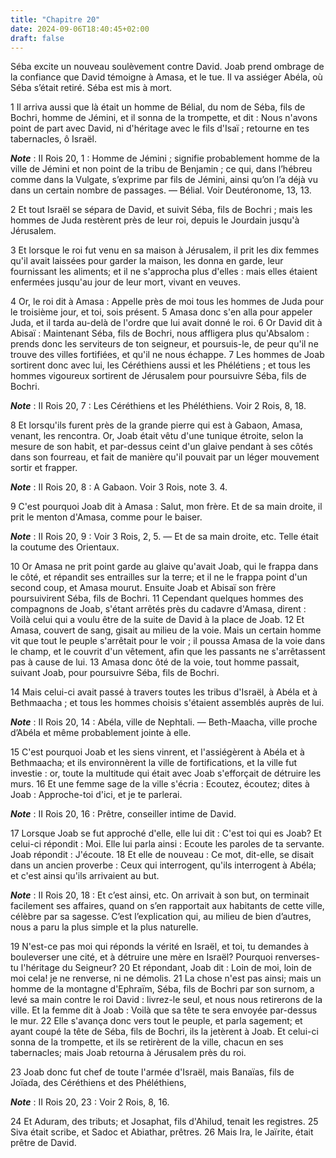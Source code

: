 ```yaml
---
title: "Chapitre 20"
date: 2024-09-06T18:40:45+02:00
draft: false
---
```



Séba excite un nouveau soulèvement contre David.
Joab prend ombrage de la confiance que David témoigne à Amasa, et le tue.
Il va assiéger Abéla, où Séba s’était retiré.
Séba est mis à mort.


1 Il arriva aussi que là était un homme de Bélial, du nom de Séba, fils de Bochri, homme de Jémini, et il sonna de la trompette, et dit : Nous n'avons point de part avec David, ni d'héritage avec le fils d'Isaï ; retourne en tes tabernacles, ô Israël.

***Note*** :  II Rois 20, 1 : Homme de Jémini ; signifie probablement homme de la ville de Jémini et non point de la tribu de Benjamin ; ce qui, dans l’hébreu comme dans la Vulgate, s’exprime par fils de Jémini, ainsi qu’on l’a déjà vu dans un certain nombre de passages. ― Bélial. Voir Deutéronome, 13, 13.

2 Et tout Israël se sépara de David, et suivit Séba, fils de Bochri ; mais les hommes de Juda restèrent près de leur roi, depuis le Jourdain jusqu'à Jérusalem.


3 Et lorsque le roi fut venu en sa maison à Jérusalem, il prit les dix femmes qu'il avait laissées pour garder la maison, les donna en garde, leur fournissant les aliments; et il ne s'approcha plus d'elles : mais elles étaient enfermées jusqu'au jour de leur mort, vivant en veuves.


4 Or, le roi dit à Amasa : Appelle près de moi tous les hommes de Juda pour le troisième jour, et toi, sois présent. 5 Amasa donc s'en alla pour appeler Juda, et il tarda au-delà de l'ordre que lui avait donné le roi. 6 Or David dit à Abisaï : Maintenant Séba, fils de Bochri, nous affligera plus qu'Absalom : prends donc les serviteurs de ton seigneur, et poursuis-le, de peur qu'il ne trouve des villes fortifiées, et qu'il ne nous échappe. 7 Les hommes de Joab sortirent donc avec lui, les Céréthiens aussi et les Phélétiens ; et tous les hommes vigoureux sortirent de Jérusalem pour poursuivre Séba, fils de Bochri.

***Note*** :  II Rois 20, 7 : Les Céréthiens et les Phéléthiens. Voir 2 Rois, 8, 18.


8 Et lorsqu'ils furent près de la grande pierre qui est à Gabaon, Amasa, venant, les rencontra. Or, Joab était vêtu d'une tunique étroite, selon la mesure de son habit, et par-dessus ceint d'un glaive pendant à ses côtés dans son fourreau, et fait de manière qu'il pouvait par un léger mouvement sortir et frapper.

***Note*** :  II Rois 20, 8 : A Gabaon. Voir 3 Rois, note 3. 4.

9 C'est pourquoi Joab dit à Amasa : Salut, mon frère. Et de sa main droite, il prit le menton d'Amasa, comme pour le baiser.

***Note*** :  II Rois 20, 9 : Voir 3 Rois, 2, 5. ― Et de sa main droite, etc. Telle était la coutume des Orientaux.

10 Or Amasa ne prit point garde au glaive qu'avait Joab, qui le frappa dans le côté, et répandit ses entrailles sur la terre; et il ne le frappa point d'un second coup, et Amasa mourut. Ensuite Joab et Abisaï son frère poursuivirent Séba, fils de Bochri. 11 Cependant quelques hommes des compagnons de Joab, s'étant arrêtés près du cadavre d'Amasa, dirent : Voilà celui qui a voulu être de la suite de David à la place de Joab. 12 Et Amasa, couvert de sang, gisait au milieu de la voie. Mais un certain homme vit que tout le peuple s'arrêtait pour le voir ; il poussa Amasa de la voie dans le champ, et le couvrit d'un vêtement, afin que les passants ne s'arrêtassent pas à cause de lui. 13 Amasa donc ôté de la voie, tout homme passait, suivant Joab, pour poursuivre Séba, fils de Bochri.


14 Mais celui-ci avait passé à travers toutes les tribus d'Israël, à Abéla et à Bethmaacha ; et tous les hommes choisis s'étaient assemblés auprès de lui.

***Note*** :  II Rois 20, 14 : Abéla, ville de Nephtali. ― Beth-Maacha, ville proche d’Abéla et même probablement jointe à elle.

15 C'est pourquoi Joab et les siens vinrent, et l'assiégèrent à Abéla et à Bethmaacha; et ils environnèrent la ville de fortifications, et la ville fut investie : or, toute la multitude qui était avec Joab s'efforçait de détruire les murs. 16 Et une femme sage de la ville s'écria : Ecoutez, écoutez; dites à Joab : Approche-toi d'ici, et je te parlerai.

***Note*** :  II Rois 20, 16 : Prêtre, conseiller intime de David.

17 Lorsque Joab se fut approché d'elle, elle lui dit : C'est toi qui es Joab? Et celui-ci répondit : Moi. Elle lui parla ainsi : Ecoute les paroles de ta servante. Joab répondit : J'écoute. 18 Et elle de nouveau : Ce mot, dit-elle, se disait dans un ancien proverbe : Ceux qui interrogent, qu'ils interrogent à Abéla; et c'est ainsi qu'ils arrivaient au but.

***Note*** :  II Rois 20, 18 : Et c’est ainsi, etc. On arrivait à son but, on terminait facilement ses affaires, quand on s’en rapportait aux habitants de cette ville, célèbre par sa sagesse. C’est l’explication qui, au milieu de bien d’autres, nous a paru la plus simple et la plus naturelle.

19 N'est-ce pas moi qui réponds la vérité en Israël, et toi, tu demandes à bouleverser une cité, et à détruire une mère en Israël? Pourquoi renverses-tu l'héritage du Seigneur? 20 Et répondant, Joab dit : Loin de moi, loin de moi cela! je ne renverse, ni ne démolis. 21 La chose n'est pas ainsi; mais un homme de la montagne d'Ephraïm, Séba, fils de Bochri par son surnom, a levé sa main contre le roi David : livrez-le seul, et nous nous retirerons de la ville. Et la femme dit à Joab : Voilà que sa tête te sera envoyée par-dessus le mur. 22 Elle s'avança donc vers tout le peuple, et parla sagement; et ayant coupé la tête de Séba, fils de Bochri, ils la jetèrent à Joab. Et celui-ci sonna de la trompette, et ils se retirèrent de la ville, chacun en ses tabernacles; mais Joab retourna à Jérusalem près du roi.


23 Joab donc fut chef de toute l'armée d'Israël, mais Banaïas, fils de Joïada, des Céréthiens et des Phéléthiens,

***Note*** :  II Rois 20, 23 : Voir 2 Rois, 8, 16.

24 Et Aduram, des tributs; et Josaphat, fils d'Ahilud, tenait les registres. 25 Siva était scribe, et Sadoc et Abiathar, prêtres. 26 Mais Ira, le Jaïrite, était prêtre de David.

